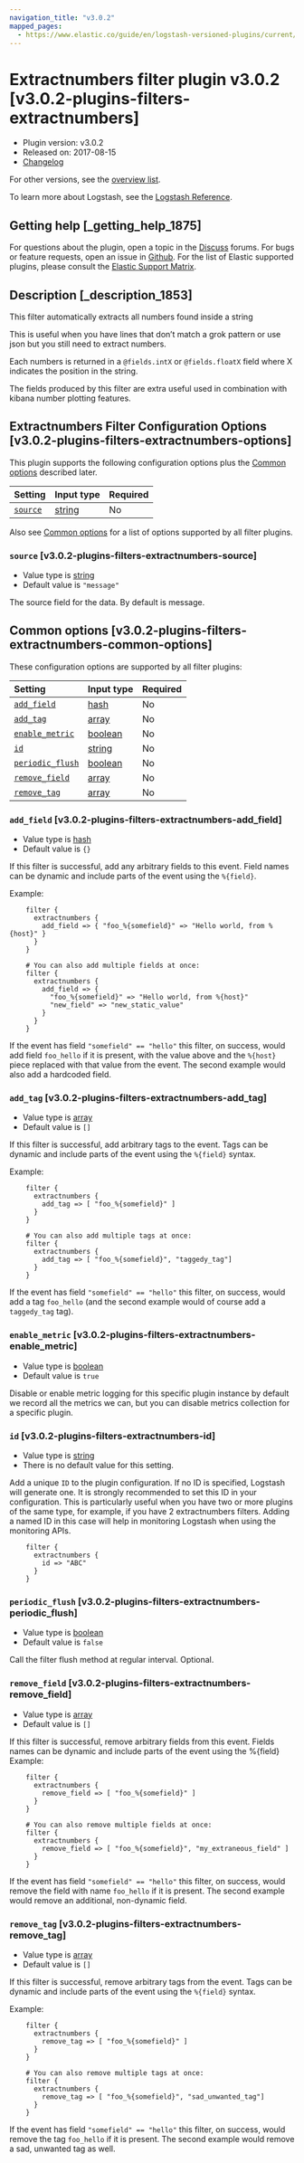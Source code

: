 ```yaml
---
navigation_title: "v3.0.2"
mapped_pages:
  - https://www.elastic.co/guide/en/logstash-versioned-plugins/current/v3.0.2-plugins-filters-extractnumbers.html
---
```


# Extractnumbers filter plugin v3.0.2 [v3.0.2-plugins-filters-extractnumbers]

* Plugin version: v3.0.2
* Released on: 2017-08-15
* [Changelog](https://github.com/logstash-plugins/logstash-filter-extractnumbers/blob/v3.0.2/CHANGELOG.md)

For other versions, see the [overview list](filter-extractnumbers-index.md).

To learn more about Logstash, see the [Logstash Reference](https://www.elastic.co/guide/en/logstash/current/index.html).

## Getting help [_getting_help_1875]

For questions about the plugin, open a topic in the [Discuss](http://discuss.elastic.co) forums. For bugs or feature requests, open an issue in [Github](https://github.com/logstash-plugins/logstash-filter-extractnumbers). For the list of Elastic supported plugins, please consult the [Elastic Support Matrix](https://www.elastic.co/support/matrix#matrix_logstash_plugins).

## Description [_description_1853]

This filter automatically extracts all numbers found inside a string

This is useful when you have lines that don’t match a grok pattern or use json but you still need to extract numbers.

Each numbers is returned in a `@fields.intX` or `@fields.floatX` field where X indicates the position in the string.

The fields produced by this filter are extra useful used in combination with kibana number plotting features.

## Extractnumbers Filter Configuration Options [v3.0.2-plugins-filters-extractnumbers-options]

This plugin supports the following configuration options plus the [Common options](v3-0-2-plugins-filters-extractnumbers.md#v3.0.2-plugins-filters-extractnumbers-common-options) described later.

| Setting | Input type | Required |
| :- | :- | :- |
| [`source`](v3-0-2-plugins-filters-extractnumbers.md#v3.0.2-plugins-filters-extractnumbers-source) | [string](/lsr/value-types.md#string) | No |

Also see [Common options](v3-0-2-plugins-filters-extractnumbers.md#v3.0.2-plugins-filters-extractnumbers-common-options) for a list of options supported by all filter plugins.

### `source` [v3.0.2-plugins-filters-extractnumbers-source]

* Value type is [string](/lsr/value-types.md#string)
* Default value is `"message"`

The source field for the data. By default is message.

## Common options [v3.0.2-plugins-filters-extractnumbers-common-options]

These configuration options are supported by all filter plugins:

| Setting | Input type | Required |
| :- | :- | :- |
| [`add_field`](v3-0-2-plugins-filters-extractnumbers.md#v3.0.2-plugins-filters-extractnumbers-add_field) | [hash](/lsr/value-types.md#hash) | No |
| [`add_tag`](v3-0-2-plugins-filters-extractnumbers.md#v3.0.2-plugins-filters-extractnumbers-add_tag) | [array](/lsr/value-types.md#array) | No |
| [`enable_metric`](v3-0-2-plugins-filters-extractnumbers.md#v3.0.2-plugins-filters-extractnumbers-enable_metric) | [boolean](/lsr/value-types.md#boolean) | No |
| [`id`](v3-0-2-plugins-filters-extractnumbers.md#v3.0.2-plugins-filters-extractnumbers-id) | [string](/lsr/value-types.md#string) | No |
| [`periodic_flush`](v3-0-2-plugins-filters-extractnumbers.md#v3.0.2-plugins-filters-extractnumbers-periodic_flush) | [boolean](/lsr/value-types.md#boolean) | No |
| [`remove_field`](v3-0-2-plugins-filters-extractnumbers.md#v3.0.2-plugins-filters-extractnumbers-remove_field) | [array](/lsr/value-types.md#array) | No |
| [`remove_tag`](v3-0-2-plugins-filters-extractnumbers.md#v3.0.2-plugins-filters-extractnumbers-remove_tag) | [array](/lsr/value-types.md#array) | No |

### `add_field` [v3.0.2-plugins-filters-extractnumbers-add_field]

* Value type is [hash](/lsr/value-types.md#hash)
* Default value is `{}`

If this filter is successful, add any arbitrary fields to this event. Field names can be dynamic and include parts of the event using the `%{field}`.

Example:

```
    filter {
      extractnumbers {
        add_field => { "foo_%{somefield}" => "Hello world, from %{host}" }
      }
    }
```

```
    # You can also add multiple fields at once:
    filter {
      extractnumbers {
        add_field => {
          "foo_%{somefield}" => "Hello world, from %{host}"
          "new_field" => "new_static_value"
        }
      }
    }
```

If the event has field `"somefield" == "hello"` this filter, on success, would add field `foo_hello` if it is present, with the value above and the `%{host}` piece replaced with that value from the event. The second example would also add a hardcoded field.

### `add_tag` [v3.0.2-plugins-filters-extractnumbers-add_tag]

* Value type is [array](/lsr/value-types.md#array)
* Default value is `[]`

If this filter is successful, add arbitrary tags to the event. Tags can be dynamic and include parts of the event using the `%{field}` syntax.

Example:

```
    filter {
      extractnumbers {
        add_tag => [ "foo_%{somefield}" ]
      }
    }
```

```
    # You can also add multiple tags at once:
    filter {
      extractnumbers {
        add_tag => [ "foo_%{somefield}", "taggedy_tag"]
      }
    }
```

If the event has field `"somefield" == "hello"` this filter, on success, would add a tag `foo_hello` (and the second example would of course add a `taggedy_tag` tag).

### `enable_metric` [v3.0.2-plugins-filters-extractnumbers-enable_metric]

* Value type is [boolean](/lsr/value-types.md#boolean)
* Default value is `true`

Disable or enable metric logging for this specific plugin instance by default we record all the metrics we can, but you can disable metrics collection for a specific plugin.

### `id` [v3.0.2-plugins-filters-extractnumbers-id]

* Value type is [string](/lsr/value-types.md#string)
* There is no default value for this setting.

Add a unique `ID` to the plugin configuration. If no ID is specified, Logstash will generate one. It is strongly recommended to set this ID in your configuration. This is particularly useful when you have two or more plugins of the same type, for example, if you have 2 extractnumbers filters. Adding a named ID in this case will help in monitoring Logstash when using the monitoring APIs.

```
    filter {
      extractnumbers {
        id => "ABC"
      }
    }
```

### `periodic_flush` [v3.0.2-plugins-filters-extractnumbers-periodic_flush]

* Value type is [boolean](/lsr/value-types.md#boolean)
* Default value is `false`

Call the filter flush method at regular interval. Optional.

### `remove_field` [v3.0.2-plugins-filters-extractnumbers-remove_field]

* Value type is [array](/lsr/value-types.md#array)
* Default value is `[]`

If this filter is successful, remove arbitrary fields from this event. Fields names can be dynamic and include parts of the event using the %{field} Example:

```
    filter {
      extractnumbers {
        remove_field => [ "foo_%{somefield}" ]
      }
    }
```

```
    # You can also remove multiple fields at once:
    filter {
      extractnumbers {
        remove_field => [ "foo_%{somefield}", "my_extraneous_field" ]
      }
    }
```

If the event has field `"somefield" == "hello"` this filter, on success, would remove the field with name `foo_hello` if it is present. The second example would remove an additional, non-dynamic field.

### `remove_tag` [v3.0.2-plugins-filters-extractnumbers-remove_tag]

* Value type is [array](/lsr/value-types.md#array)
* Default value is `[]`

If this filter is successful, remove arbitrary tags from the event. Tags can be dynamic and include parts of the event using the `%{field}` syntax.

Example:

```
    filter {
      extractnumbers {
        remove_tag => [ "foo_%{somefield}" ]
      }
    }
```

```
    # You can also remove multiple tags at once:
    filter {
      extractnumbers {
        remove_tag => [ "foo_%{somefield}", "sad_unwanted_tag"]
      }
    }
```

If the event has field `"somefield" == "hello"` this filter, on success, would remove the tag `foo_hello` if it is present. The second example would remove a sad, unwanted tag as well.
